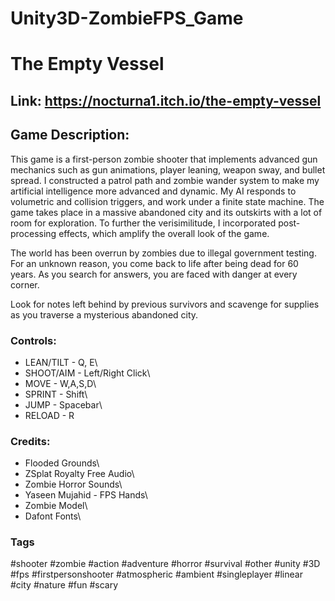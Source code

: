 # Unity3D-ZombieFPS_Game

# The Empty Vessel

## Link: https://nocturna1.itch.io/the-empty-vessel 

## Game Description:

  This game is a first-person zombie shooter that implements advanced gun mechanics such as gun animations, player leaning, weapon sway, and bullet spread. I constructed a patrol path and zombie wander system to make my artificial intelligence more advanced and dynamic. My AI responds to volumetric and collision triggers, and work under a finite state machine. The game takes place in a massive abandoned city and its outskirts with a lot of room for exploration. To further the verisimilitude, I incorporated post-processing effects, which amplify the overall look of the game.

  The world has been overrun by zombies due to illegal government testing. For an unknown reason, you come back to life after being dead for 60 years. As you search for answers, you are faced with danger at every corner.

  Look for notes left behind by previous survivors and scavenge for supplies as you traverse a mysterious abandoned city.

### Controls:

  * LEAN/TILT - Q, E\
  * SHOOT/AIM - Left/Right Click\
  * MOVE - W,A,S,D\
  * SPRINT - Shift\
  * JUMP - Spacebar\
  * RELOAD - R
  
### Credits:

  * Flooded Grounds\
  * ZSplat Royalty Free Audio\
  * Zombie Horror Sounds\
  * Yaseen Mujahid - FPS Hands\
  * Zombie Model\
  * Dafont Fonts\

### Tags

#shooter #zombie #action #adventure #horror #survival #other #unity #3D #fps #firstpersonshooter #atmospheric #ambient #singleplayer #linear #city #nature #fun #scary
